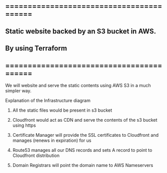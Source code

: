 ## =========================================
## Static website backed by an S3 bucket in AWS.
## By using Terraform
## =========================================

We will website and serve the static contents using AWS S3 in a much simpler way. 

Explanation of the Infrastructure diagram

1. All the static files would be present in s3 bucket

2. Cloudfront would act as CDN and serve the contents of the s3 bucket using https

3. Certificate Manager will provide the SSL certificates to Cloudfront and manages (renews in expiration) for us

4. Route53 manages all our DNS records and sets A record to point to Cloudfront distribution

5. Domain Registrars will point the domain name to AWS Nameservers
